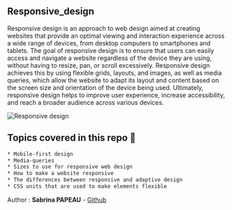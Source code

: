 ## Responsive_design 

Responsive design is an approach to web design aimed at creating websites that provide an optimal viewing and interaction experience across a wide range of devices, from desktop computers to smartphones and tablets. The goal of responsive design is to ensure that users can easily access and navigate a website regardless of the device they are using, without having to resize, pan, or scroll excessively. Responsive design achieves this by using flexible grids, layouts, and images, as well as media queries, which allow the website to adapt its layout and content based on the screen size and orientation of the device being used. Ultimately, responsive design helps to improve user experience, increase accessibility, and reach a broader audience across various devices.


![Responsive design](https://zupimages.net/up/24/17/4gid.png)

##  Topics covered in this repo 📌

```sh
* Mobile-first design  
* Media-queries  
* Sizes to use for responsive web design  
* How to make a website responsive  
* The differences between responsive and adaptive design  
* CSS units that are used to make elements flexible  
```

Author  :  **Sabrina PAPEAU** - [Github](https://github.com/Holbiwan)
